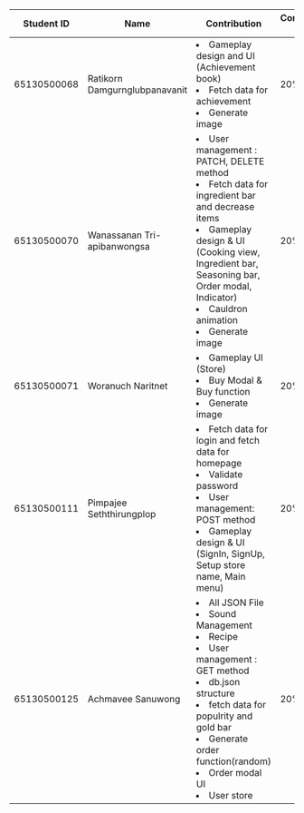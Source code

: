 | Student ID | Name | Contribution | Contribution Rate |
| ---- | ---- | ---- | ---- |
| 65130500068 | Ratikorn   Damgurnglubpanavanit | <li>Gameplay design and UI (Achievement book)</li> <li>Fetch data for achievement</li> <li>Generate image</li> | 20% |
| 65130500070 | Wanassanan Tri-apibanwongsa     | <li>User management : PATCH, DELETE method</li> <li>Fetch data for ingredient bar and decrease items</li> <li>Gameplay design & UI <br>(Cooking view, Ingredient bar, Seasoning bar, Order modal, Indicator)</li> <li>Cauldron animation</li> <li>Generate image</li>| 20% |
| 65130500071 | Woranuch   Naritnet             | <li>Gameplay UI (Store)</li> <li>Buy Modal & Buy function</li> <li>Generate image</li> | 20% |
| 65130500111 | Pimpajee   Seththirungplop      | <li>Fetch data for login and fetch data for homepage</li> <li>Validate password</li> <li>User management: POST method</li> <li>Gameplay design & UI (SignIn, SignUp, Setup store name, Main menu)</li>| 20% |
| 65130500125 | Achmavee    Sanuwong            | <li>All JSON File</li> <li>Sound Management</li> <li>Recipe</li> <li>User management : GET method</li> <li>db.json structure</li> <li>fetch data for populrity and gold bar</li> <li>Generate order function(random)</li> <li>Order modal UI </li> <li>User store</li>| 20% |
